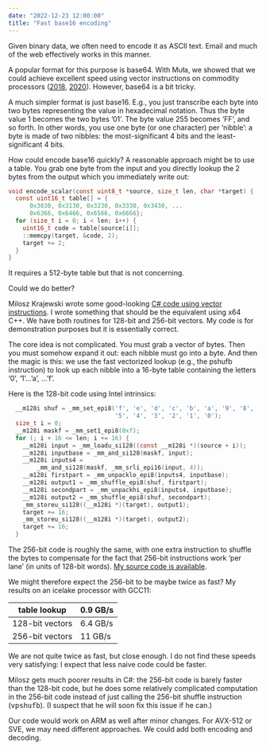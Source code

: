 ```yaml
---
date: "2022-12-23 12:00:00"
title: "Fast base16 encoding"
---
```




Given binary data, we often need to encode it as ASCII text. Email and much of the web effectively works in this manner.

A popular format for this purpose is base64. With Muła, we showed that we could achieve excellent speed using vector instructions on commodity processors ([2018](https://arxiv.org/abs/1704.00605), [2020](https://arxiv.org/abs/1910.05109)). However, base64 is a bit tricky.

A much simpler format is just base16. E.g., you just transcribe each byte into two bytes representing the value in hexadecimal notation. Thus the byte value 1 becomes the two bytes &rsquo;01&rsquo;. The byte value 255 becomes &lsquo;FF&rsquo;, and so forth. In other words, you use one byte (or one character) per &lsquo;nibble&rsquo;: a byte is made of two nibbles: the most-significant 4 bits and the least-significant 4 bits.

How could encode base16 quickly? A reasonable approach might be to use a table. You grab one byte from the input and you directly lookup the 2 bytes from the output which you immediately write out:
```C
void encode_scalar(const uint8_t *source, size_t len, char *target) {
  const uint16_t table[] = {
      0x3030, 0x3130, 0x3230, 0x3330, 0x3430, ...
      0x6366, 0x6466, 0x6566, 0x6666};
  for (size_t i = 0; i < len; i++) {
    uint16_t code = table[source[i]];
    ::memcpy(target, &code, 2);
    target += 2;
  }
}
```


It requires a 512-byte table but that is not concerning.

Could we do better?

Milosz Krajewski wrote some good-looking [C# code using vector instructions](https://github.com/MiloszKrajewski/K4os.Text.BaseX). I wrote something that should be the equivalent using x64 C++. We have both routines for 128-bit and 256-bit vectors. My code is for demonstration purposes but it is essentially correct.

The core idea is not complicated. You must grab a vector of bytes. Then you must somehow expand it out: each nibble must go into a byte. And then the magic is this: we use the fast vectorized lookup (e.g., the pshufb instruction) to look up each nibble into a 16-byte table containing the letters &lsquo;0&rsquo;, &lsquo;1&rsquo;&hellip;&rsquo;a&rsquo;, &hellip;&rsquo;f&rsquo;.

Here is the 128-bit code using Intel intrinsics:
```C
  __m128i shuf = _mm_set_epi8('f', 'e', 'd', 'c', 'b', 'a', '9', '8', '7', '6',
                              '5', '4', '3', '2', '1', '0');
  size_t i = 0;
  __m128i maskf = _mm_set1_epi8(0xf);
  for (; i + 16 <= len; i += 16) {
    __m128i input = _mm_loadu_si128((const __m128i *)(source + i));
    __m128i inputbase = _mm_and_si128(maskf, input);
    __m128i inputs4 =
        _mm_and_si128(maskf, _mm_srli_epi16(input, 4));
    __m128i firstpart = _mm_unpacklo_epi8(inputs4, inputbase);
    __m128i output1 = _mm_shuffle_epi8(shuf, firstpart);
    __m128i secondpart = _mm_unpackhi_epi8(inputs4, inputbase);
    __m128i output2 = _mm_shuffle_epi8(shuf, secondpart);
    _mm_storeu_si128((__m128i *)(target), output1);
    target += 16;
    _mm_storeu_si128((__m128i *)(target), output2);
    target += 16;
  }
```



The 256-bit code is roughly the same, with one extra instruction to shuffle the bytes to compensate for the fact that 256-bit instructions work &lsquo;per lane&rsquo; (in units of 128-bit words). [My source code is available](https://github.com/lemire/Code-used-on-Daniel-Lemire-s-blog/blob/master/2022/12/23/base16.cpp).

We might therefore expect the 256-bit to be maybe twice as fast? My results on an icelake processor with GCC11:

table lookup             |0.9 GB/s                 |
-------------------------|-------------------------|
128-bit vectors          |6.4 GB/s                 |
256-bit vectors          |11 GB/s                  |


We are not quite twice as fast, but close enough. I do not find these speeds very satisfying: I expect that less naive code could be faster.

Milosz gets much poorer results in C#: the 256-bit code is barely faster than the 128-bit code, but he does some relatively complicated computation in the 256-bit code instead of just calling the 256-bit shuffle instruction (<tt>vpshufb</tt>). (I suspect that he will soon fix this issue if he can.)

Our code would work on ARM as well after minor changes. For AVX-512 or SVE, we may need different approaches. We could add both encoding and decoding.

